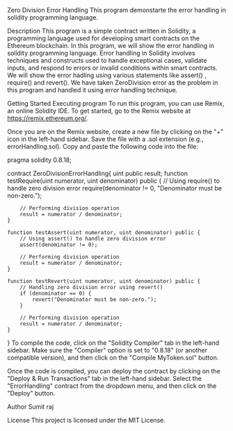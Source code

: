 Zero Division Error Handling
This program demonstarte the error handling in solidity programming language.

Description
This program is a simple contract written in Solidity, a programming language used for developing smart contracts on the Ethereum blockchain. In this program, we will show the error handling in solidity programming language. Error handling in Solidity involves techniques and constructs used to handle exceptional cases, validate inputs, and respond to errors or invalid conditions within smart contracts. We will show the error hadling using various statements like assert() , require() and revert(). We have taken ZeroDivision error as the problem in this program and handled it using error handling technique.

Getting Started
Executing program
To run this program, you can use Remix, an online Solidity IDE. To get started, go to the Remix website at https://remix.ethereum.org/.

Once you are on the Remix website, create a new file by clicking on the "+" icon in the left-hand sidebar. Save the file with a .sol extension (e.g., errorHandling.sol). Copy and paste the following code into the file:

pragma solidity 0.8.18;

contract ZeroDivisionErrorHandling{ 
    uint public result;
    function testRequire(uint numerator, uint denominator) public {
        // Using require() to handle zero division error
        require(denominator != 0, "Denominator must be non-zero.");

        // Performing division operation
        result = numerator / denominator;
    }

    function testAssert(uint numerator, uint denominator) public {
        // Using assert() to handle zero division error
        assert(denominator != 0);

        // Performing division operation
        result = numerator / denominator;
    }

    function testRevert(uint numerator, uint denominator) public {
        // Handling zero division error using revert()
        if (denominator == 0) {
            revert("Denominator must be non-zero.");
        }

        // Performing division operation
        result = numerator / denominator;
    }

}
To compile the code, click on the "Solidity Compiler" tab in the left-hand sidebar. Make sure the "Compiler" option is set to "0.8.18" (or another compatible version), and then click on the "Compile MyToken.sol" button.

Once the code is compiled, you can deploy the contract by clicking on the "Deploy & Run Transactions" tab in the left-hand sidebar. Select the "ErrorHandling" contract from the dropdown menu, and then click on the "Deploy" button.

Author
Sumit raj

License
This project is licensed under the MIT License.
